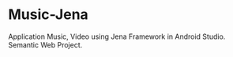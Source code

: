 # Music-Jena
Application Music, Video using Jena Framework in Android Studio. Semantic Web Project.
